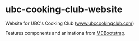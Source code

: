 # ubc-cooking-club-website
Website for UBC's Cooking Club (www.ubccookingclub.com)

Features components and animations from [MDBootstrap](https://mdbootstrap.com/).

